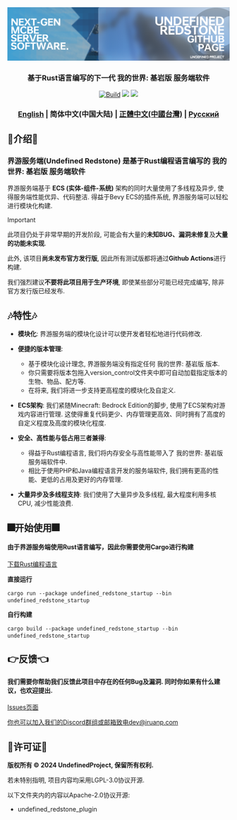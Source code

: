 <div align="center">
  <a href="https://github.com/UndefinedProjectMC/UndefinedRedstone">
    <img src="urgithub.png" alt="Logo">
  </a>
  <h3 align="center">基于Rust语言编写的下一代 我的世界: 基岩版 服务端软件</h3>

  <a href="https://github.com/UndefinedProjectMC/UndefinedRedstone/actions"><img src="https://github.com/UndefinedProjectMC/UndefinedRedstone/actions/workflows/rust.yml/badge.svg" alt="Build"/></a>
  <a href="https://feedback.minecraft.net/hc/en-us/articles/28105668043661-Minecraft-1-21-2-Bedrock"><img src="https://img.shields.io/badge/minecraft-v1.21.2%20(Bedrock)-green" /></a>
  <a href="https://github.com/UndefinedProjectMC/UndefinedRedstone/tree/main/crates/undefined_redstone_network/src/protocol"><img src="https://img.shields.io/badge/protocol-686-green" /></a>

  ### [English](README.md) | 简体中文(中国大陆) | [正體中文(中國台灣)](README_zh_TW.md) | [Русский](README_ru.md)
</div>

## 🎉介绍🎉
### 界游服务端(Undefined Redstone) 是基于Rust编程语言编写的 我的世界: 基岩版 服务端软件
界游服务端基于 **ECS (实体-组件-系统)** 架构的同时大量使用了多线程及异步, 使得服务端性能优异、代码整洁. 得益于Bevy ECS的插件系统, 界游服务端可以轻松进行模块化构建.
> [!IMPORTANT]
> 此项目仍处于非常早期的开发阶段, 可能会有大量的**未知BUG、漏洞未修复**及**大量的功能未实现**.
> 
> 此外, 该项目**尚未发布官方发行版**, 因此所有测试版都将通过**Github Actions**进行构建.
> 
> 我们强烈建议**不要将此项目用于生产环境**, 即使某些部分可能已经完成编写, 除非官方发行版已经发布.
## 🎶特性🎶
- **模块化**: 界游服务端的模块化设计可以使开发者轻松地进行代码修改.

- **便捷的版本管理**:
  - 基于模块化设计理念, 界游服务端没有指定任何 我的世界: 基岩版 版本.
  - 你只需要将版本包拖入version_control文件夹中即可自动加载指定版本的生物、物品、配方等.
  - 在将来, 我们将进一步支持更高程度的模块化及自定义.

- **ECS架构**: 我们紧随Minecraft: Bedrock Edition的脚步, 使用了ECS架构对游戏内容进行管理. 这使得重复代码更少、内存管理更高效、同时拥有了高度的自定义程度及高度的模块化程度.

- **安全、高性能与低占用三者兼得**:
  - 得益于Rust编程语言, 我们将内存安全与高性能带入了 我的世界: 基岩版 服务端软件中.
  - 相比于使用PHP和Java编程语言开发的服务端软件, 我们拥有更高的性能、更低的占用及更好的内存管理.

- **大量异步及多线程支持**: 我们使用了大量异步及多线程, 最大程度利用多核CPU, 减少性能浪费.

## 🎆开始使用🎆
#### 由于界游服务端使用Rust语言编写，因此你需要使用Cargo进行构建
[下载Rust编程语言](https://www.rust-lang.org/zh-CN/learn/get-started)

**直接运行**
```shell
cargo run --package undefined_redstone_startup --bin undefined_redstone_startup
```

**自行构建**
```shell
cargo build --package undefined_redstone_startup --bin undefined_redstone_startup
```

## 👉反馈👈
#### 我们需要你帮助我们反馈此项目中存在的任何Bug及漏洞. 同时你如果有什么建议，也欢迎提出.

[Issues页面](https://github.com/UndefinedProjectMC/UndefinedRedstone/issues)

你也可以加入我们的Discord群组或邮箱致电dev@iruanp.com

## 📄许可证📄

**版权所有 © 2024 UndefinedProject, 保留所有权利.**

若未特别指明, 项目内容均采用LGPL-3.0协议开源.

以下文件夹内的内容以Apache-2.0协议开源:
- undefined_redstone_plugin
